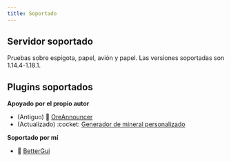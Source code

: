 ```yaml
---
title: Soportado
---
```


## Servidor soportado

Pruebas sobre espigota, papel, avión y papel. Las versiones soportadas son 1.14.4-1.18.1.

## Plugins soportados

__Apoyado por el propio autor__

* (Antiguo) 📢 [OreAnnouncer](https://alessiodp.com/docs/oreannouncer/editblock#custom)
* (Actualizado) :cocket: [Generador de mineral personalizado](https://github.com/DerFrZocker/Custom-Ore-Generator/wiki/ItemMods)

__Soportado por mí__

* 📌 [BetterGui](better-gui)
